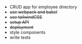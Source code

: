 - CRUD app for employee directory
- ~~use webpack and babel~~
- ~~use tailwindCSS~~
- ~~setup API~~
- ~~deployment~~
- style components
- write tests
